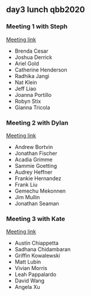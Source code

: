 ## day3 lunch qbb2020

### Meeting 1 with Steph
[Meeting link](https://jhubluejays.zoom.us/j/97237994835)

* Brenda Cesar
* Joshua Derrick
* Ariel Gold
* Catherine Henderson
* Radhika Jangi
* Nat Klein
* Jeff Liao
* Joanna Portillo
* Robyn Stix
* Gianna Tricola

### Meeting 2 with Dylan
[Meeting link](https://jhubluejays.zoom.us/j/96833691676)

* Andrew Bortvin
* Jonathan Fischer
* Acadia Grimme
* Sammie Goetting
* Audrey Heffner
* Frankie Hernandez
* Frank Liu
* Gemechu Mekonnen
* Jim Mullin
* Jonathan Seaman

### Meeting 3 with Kate
[Meeting link](https://jhubluejays.zoom.us/j/93969012146)

* Austin Chiappetta
* Sadhana Chidambaran
* Griffin Kowalewski
* Matt Lubin
* Vivian Morris
* Leah Pappalardo
* David Wang
* Angela Xu
